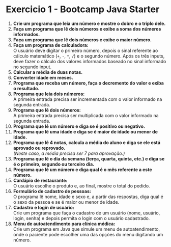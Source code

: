 # Exercicio 1 - Bootcamp Java Starter

1. **Crie um programa que leia um número e mostre o dobro e o triplo dele.**
2. **Faça um programa que lê dois números e exibe a soma dos números informados.**
3. **Faça um programa que lê dois números e exibe o maior número.**
4. **Faça um programa de calculadora:**  
   O usuário deve digitar o primeiro número, depois o sinal referente ao cálculo matemático (`+`, `-`, `*`, `/`) e o segundo número. Após os três inputs, deve fazer o cálculo dos valores informados baseado no sinal informado no segundo input.
5. **Calcular a média de duas notas.**
6. **Converter idade em meses.**
7. **Programa que receba um número, faça o decremento do valor e exiba o resultado.**
8. **Programa que leia dois números:**  
   A primeira entrada precisa ser incrementada com o valor informado na segunda entrada.
9. **Programa que lê dois números:**  
   A primeira entrada precisa ser multiplicada com o valor informado na segunda entrada.
10. **Programa que lê um número e diga se é positivo ou negativo.**
11. **Programa que lê uma idade e diga se é maior de idade ou menor de idade.**
12. **Programa que lê 4 notas, calcula a média do aluno e diga se ele está aprovado ou reprovado.**  
    *(Neste caso, a média precisa ser 7 para aprovação.)*
13. **Programa que lê o dia da semana (terça, quarta, quinta, etc.) e diga se é o primeiro, segundo ou terceiro dia.**
14. **Programa que lê um número e diga qual é o mês referente a este número.**
15. **Cardápio de restaurante:**  
    O usuário escolhe o produto e, ao final, mostre o total do pedido.
16. **Formulário de cadastro de pessoas:**  
    O programa lê nome, idade e sexo e, a partir das respostas, diga qual é o sexo da pessoa e se é maior ou menor de idade.
17. **Cadastro e login de usuário:**  
    Crie um programa que faça o cadastro de um usuário (nome, usuário, login, senha) e depois permita o login com o usuário cadastrado.
18. **Menu de autoatendimento para clínica médica:**  
    Crie um programa em Java que simule um menu de autoatendimento, onde o paciente pode escolher uma das opções do menu digitando um número.  
